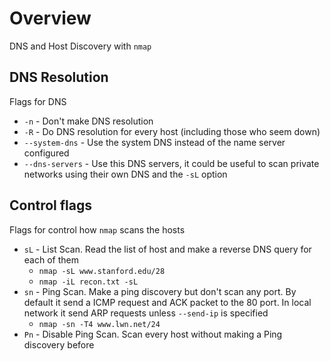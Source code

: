 # Overview

DNS and Host Discovery with `nmap`

## DNS Resolution

Flags for DNS

- `-n` - Don't make DNS resolution
- `-R` - Do DNS resolution for every host (including those who seem down)
- `--system-dns` - Use the system DNS instead of the name server configured
- `--dns-servers` - Use this DNS servers, it could be useful to scan private networks using their own DNS and the `-sL` option

## Control flags

Flags for control how `nmap` scans the hosts

- `sL` - List Scan. Read the list of host and make a reverse DNS query for each of them
  - `nmap -sL www.stanford.edu/28`
  - `nmap -iL recon.txt -sL`
- `sn` - Ping Scan. Make a ping discovery but don't scan any port. By default it send a ICMP request and ACK packet to the 80 port. In local network it send ARP requests unless `--send-ip` is specified
  - `nmap -sn -T4 www.lwn.net/24`
- `Pn` - Disable Ping Scan. Scan every host without making a Ping discovery before
